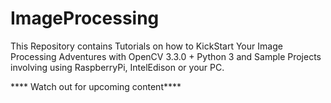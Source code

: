 # ImageProcessing
This Repository contains Tutorials on how to KickStart Your Image Processing Adventures with OpenCV 3.3.0 + Python 3 and Sample Projects involving using RaspberryPi, IntelEdison or your PC.

**** Watch out for upcoming content****